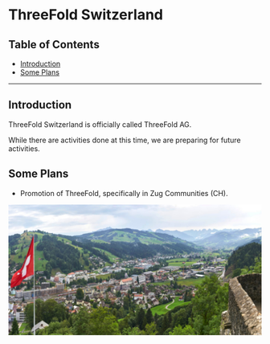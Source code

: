 <h1> ThreeFold Switzerland </h1>

<h2>Table of Contents</h2>

- [Introduction](#introduction)
- [Some Plans](#some-plans)

***

## Introduction

ThreeFold Switzerland is officially called ThreeFold AG.

While there are activities done at this time, we are preparing for future activities.

## Some Plans

- Promotion of ThreeFold, specifically in Zug Communities (CH).

<!-- 

## Structure: March 2020

TODO: need link to official doc, address, ...

<!-- TODO: are we part of https://cryptovalley.swiss/ , if yes link to it

!!!def alias:threefold_ag,tf_ag,threefold_ch,tf_ch,ThreeFold_Switzerland,TF_Switzerland -->

![](img/crypto_valley_zug_.jpg)